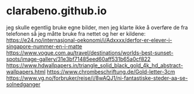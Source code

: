 # clarabeno.github.io
jeg skulle egentlig bruke egne bilder, men jeg klarte ikke å overføre de fra telefonen
så jeg måtte bruke fra nettet og her er kildene:
https://e24.no/internasjonal-oekonomi/i/Adxxxx/derfor-er-elever-i-singapore-nummer-en-i-matte
https://www.vogue.com.au/travel/destinations/worlds-best-sunset-spots/image-gallery/31e3bf71485eed60aff531b65a0cf822
https://www.hdwallpapers.in/triangle_solid_black_gold_4k_hd_abstract-wallpapers.html
https://www.chrombeschriftung.de/Gold-letter-3cm
https://www.vg.no/forbruker/reise/i/8wAQJ1/ni-fantastiske-steder-aa-se-solnedganger
